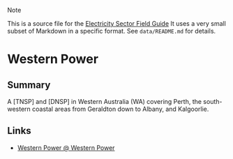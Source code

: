 > [!NOTE] 
> This is a source file for the [Electricity Sector Field Guide](https://grahamlea.github.io/Electricity-Sector-Field-Guide/)
> It uses a very small subset of Markdown in a specific format.
> See `data/README.md` for details.

# Western Power


## Summary

A [TNSP] and [DNSP] in Western Australia (WA) covering Perth, the south-western coastal areas from
Geraldton down to Albany, and Kalgoorlie.


## Links
- [Western Power @ Western Power](https://www.westernpower.com.au/)

